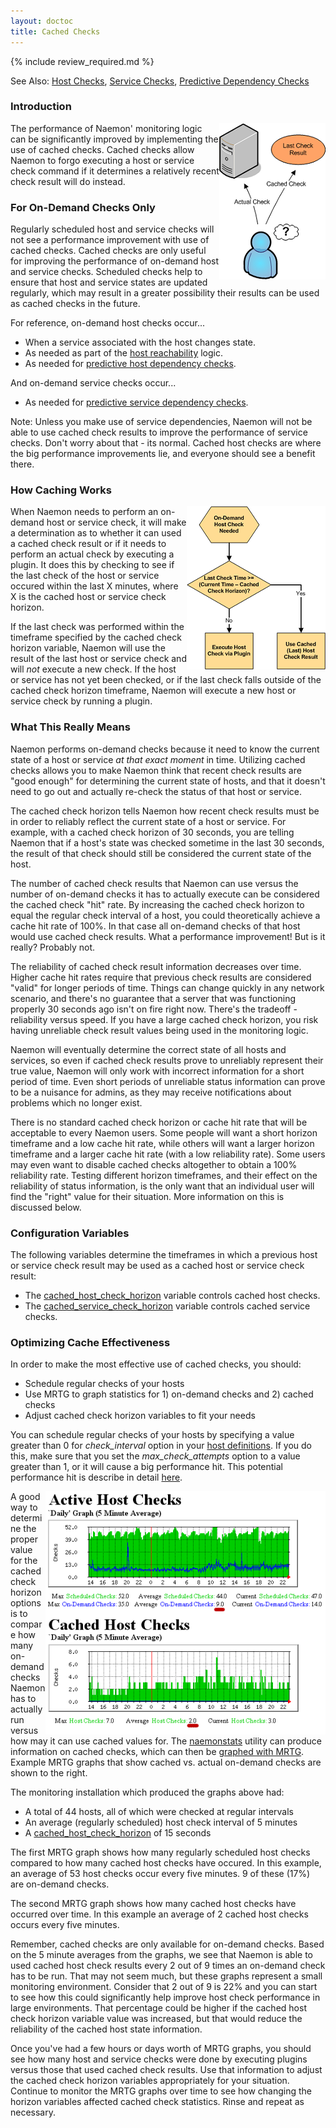 ```yaml
---
layout: doctoc
title: Cached Checks
---
```


{% include review_required.md %}

<span class="glyphicon glyphicon-arrow-right"></span> See Also: <a href="hostchecks.html">Host Checks</a>, <a href="servicechecks.html">Service Checks</a>, <a href="dependencychecks.html">Predictive Dependency Checks</a>

### Introduction

<img src="/images/cachedchecks1.png" border="0" style="float: right;" alt="Cached Checks" title="Cached Checks">

The performance of Naemon' monitoring logic can be significantly improved by implementing the use of cached checks.  Cached checks allow Naemon to forgo executing a host or service check command if it determines a relatively recent check result will do instead.

### For On-Demand Checks Only

Regularly scheduled host and service checks will not see a performance improvement with use of cached checks.  Cached checks are only useful for improving the performance of on-demand host and service checks.  Scheduled checks help to ensure that host and service states are updated regularly, which may result in a greater possibility their results can be used as cached checks in the future.

For reference, on-demand host checks occur...

* When a service associated with the host changes state.
* As needed as part of the <a href="networkreachability.html">host reachability</a> logic.
* As needed for <a href="dependencychecks.html">predictive host dependency checks</a>.

And on-demand service checks occur...

* As needed for <a href="dependencychecks.html">predictive service dependency checks</a>.

<span class="glyphicon glyphicon-pencil"></span> Note: Unless you make use of service dependencies, Naemon will not be able to use cached check results to improve the performance of service checks.  Don't worry about that - its normal.  Cached host checks are where the big performance improvements lie, and everyone should see a benefit there.

### How Caching Works

<img src="/images/cachedchecks.png" border="0" style="float: right; clear: both;" alt="Cached Check Logic" title="Cached Check Logic">

When Naemon needs to perform an on-demand host or service check, it will make a determination as to whether  it can used a cached check result or if it needs to perform an actual check by executing a plugin.  It does this by checking to see if the last check of the host or service occured within the last X minutes, where X is the cached host or service check horizon.

If the last check was performed within the timeframe specified by the cached check horizon variable, Naemon will use the result of the last host or service check and will *not* execute a new check.  If the host or service has not yet been checked, or if the last check falls outside of the cached check horizon timeframe, Naemon will execute a new host or service check by running a plugin.

### What This Really Means

Naemon performs on-demand checks because it need to know the current state of a host or service *at that exact moment* in time.  Utilizing cached checks allows you to make Naemon think that recent check results are "good enough" for determining the current state of hosts, and that it doesn't need to go out and actually re-check the status of that host or service.

The cached check horizon tells Naemon how recent check results must be in order to reliably reflect the current state of a host or service.  For example, with a cached check horizon of 30 seconds, you are telling Naemon that if a host's state was checked sometime in the last 30 seconds, the result of that check should still be considered the current state of the host.

The number of cached check results that Naemon can use versus the number of on-demand checks it has to actually execute can be considered the cached check "hit" rate.  By increasing the cached check horizon to equal the regular check interval of a host, you could theoretically achieve a cache hit rate of 100%.  In that case all on-demand checks of that host would use cached check results.  What a performance improvement!  But is it really?  Probably not.

The reliability of cached check result information decreases over time.  Higher cache hit rates require that previous check results are considered "valid" for longer periods of time.  Things can change quickly in any network scenario, and there's no guarantee that a server that was functioning properly 30 seconds ago isn't on fire right now.  There's the tradeoff - reliability versus speed.  If you have a large cached check horizon, you risk having unreliable check result values being used in the monitoring logic.

Naemon will eventually determine the correct state of all hosts and services, so even if cached check results prove to unreliably represent their true value, Naemon will only work with incorrect information for a short period of time.  Even short periods of unreliable status information can prove to be a nuisance for admins, as they may receive notifications about problems which no longer exist.

There is no standard cached check horizon or cache hit rate that will be acceptable to every Naemon users.  Some people will want a short horizon timeframe and a low cache hit rate, while others will want a larger horizon timeframe and a larger cache hit rate (with a low reliability rate).  Some users may even want to disable cached checks altogether to obtain a 100% reliability rate.  Testing different horizon timeframes, and their effect on the reliability of status information, is the only want that an individual user will find the "right" value for their situation.  More information on this is discussed below.

### Configuration Variables

The following variables determine the timeframes in which a previous host or service check result may be used as a cached host or service check result:

* The <a href="configmain.html#cached_host_check_horizon">cached_host_check_horizon</a> variable controls cached host checks.
* The <a href="configmain.html#cached_service_check_horizon">cached_service_check_horizon</a> variable controls cached service checks.

### Optimizing Cache Effectiveness

In order to make the most effective use of cached checks, you should:

* Schedule regular checks of your hosts
* Use MRTG to graph statistics for 1) on-demand checks and 2) cached checks
* Adjust cached check horizon variables to fit your needs

You can schedule regular checks of your hosts by specifying a value greater than 0 for *check_interval* option in your <a href="objectdefinitions.html#host">host definitions</a>.  If you do this, make sure that you set the *max_check_attempts* option to a value greater than 1, or it will cause a big performance hit.  This potential performance hit is describe in detail <a href="hostchecks.html">here</a>.

<img src="/images/cachedcheckgraphs.png" border="0" style="float: right; clear: both;" alt="Cached Checks Graph" title="Cached Checks Graph">

A good way to determine the proper value for the cached check horizon options is to compare how many on-demand checks Naemon has to actually run versus how may it can use cached values for.  The <a href="naemonstats.html">naemonstats</a> utility can produce information on cached checks, which can then be <a href="mrtggraphs.html">graphed with MRTG</a>.  Example MRTG graphs that show cached vs. actual on-demand checks are shown to the right.

The monitoring installation which produced the graphs above had:

* A total of 44 hosts, all of which were checked at regular intervals
* An average (regularly scheduled) host check interval of 5 minutes
* A <a href="configmain.html#cached_host_check_horizon">cached_host_check_horizon</a> of 15 seconds

The first MRTG graph shows how many regularly scheduled host checks compared to how many cached host checks have occured.  In this example, an average of 53 host checks occur every five minutes.  9 of these (17%) are on-demand checks.

The second MRTG graph shows how many cached host checks have occurred over time. In this example an average of 2 cached host checks occurs every five minutes.

Remember, cached checks are only available for on-demand checks.  Based on the 5 minute averages from the graphs, we see that Naemon is able to used cached host check results every 2 out of 9 times an on-demand check has to be run.  That may not seem much, but these graphs represent a small monitoring environment.  Consider that 2 out of 9 is 22% and you can start to see how this could significantly help improve host check performance in large environments.  That percentage could be higher if the cached host check horizon variable value was increased, but that would reduce the reliability of the cached host state information.

Once you've had a few hours or days worth of MRTG graphs, you should see how many host and service checks were done by executing plugins versus those that used cached check results.  Use that information to adjust the cached check horizon variables appropriately for your situation.  Continue to monitor the MRTG graphs over time to see how changing the horizon variables affected cached check statistics.  Rinse and repeat as necessary.
